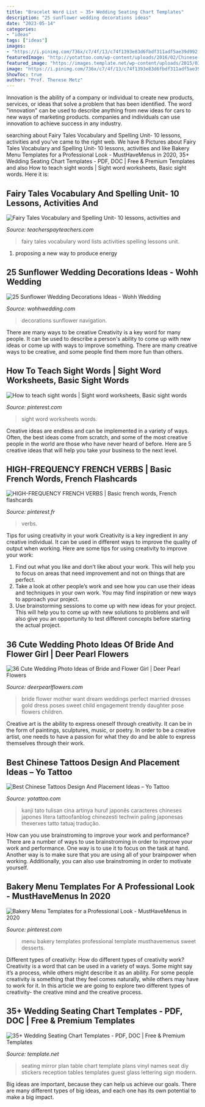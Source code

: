 ```yaml
---
title: "Bracelet Word List ~ 35+ Wedding Seating Chart Templates"
description: "25 sunflower wedding decorations ideas"
date: "2023-05-14"
categories:
- "ideas"
tags: ["ideas"]
images:
- "https://i.pinimg.com/736x/c7/4f/13/c74f1393e83d6fbdf311adf5ae39d992.jpg"
featuredImage: "http://yotattoo.com/wp-content/uploads/2016/02/Chinese-Tattoo-Designs-for-Men.jpg"
featured_image: "https://images.template.net/wp-content/uploads/2015/03/18054224/Wedding-Seating-Chart-Mirror1.jpg"
image: "https://i.pinimg.com/736x/c7/4f/13/c74f1393e83d6fbdf311adf5ae39d992.jpg"
ShowToc: true
author: "Prof. Therese Metz"
---
```



Innovation is the ability of a company or individual to create new products, services, or ideas that solve a problem that has been identified. The word "innovation" can be used to describe anything from new ideas for cars to new ways of marketing products. companies and individuals can use innovation to achieve success in any industry.

	

		
searching about Fairy Tales Vocabulary and Spelling Unit- 10 lessons, activities and you've came to the right web. We have 8 Pictures about Fairy Tales Vocabulary and Spelling Unit- 10 lessons, activities and like Bakery Menu Templates for a Professional Look - MustHaveMenus in 2020, 35+ Wedding Seating Chart Templates - PDF, DOC | Free &amp; Premium Templates and also How to teach sight words | Sight word worksheets, Basic sight words. Here it is:
		
    
## Fairy Tales Vocabulary And Spelling Unit- 10 Lessons, Activities And

<img loading=lazy src="https://ecdn.teacherspayteachers.com/thumbitem/Fairy-Tales-Vocabulary-and-Spelling-Unit-10-lessons-activities-and-word-lists-086067200-1373076978-1551406251/original-757976-2.jpg" onerror="this.onerror=null;this.src='https://tse3.mm.bing.net/th?id=OIP.5W3ESroZ6qgMHcm29dhYaAAAAA&amp;pid=15.1';" alt="Fairy Tales Vocabulary and Spelling Unit- 10 lessons, activities and">

_Source: teacherspayteachers.com_

>fairy tales vocabulary word lists activities spelling lessons unit. 

	

1. proposing a new way to produce energy 

    
## 25 Sunflower Wedding Decorations Ideas - Wohh Wedding

<img loading=lazy src="http://wohhwedding.com/wp-content/uploads/2016/05/Sunflower-Wedding-Decorations-Ideas.jpg" onerror="this.onerror=null;this.src='https://tse3.mm.bing.net/th?id=OIP.BTQyJNzVY6iwv-WS87_tjgHaKV&amp;pid=15.1';" alt="25 Sunflower Wedding Decorations Ideas - Wohh Wedding">

_Source: wohhwedding.com_

>decorations sunflower navigation. 

	

There are many ways to be creative
Creativity is a key word for many people. It can be used to describe a person's ability to come up with new ideas or come up with ways to improve something. There are many creative ways to be creative, and some people find them more fun than others.

    
## How To Teach Sight Words | Sight Word Worksheets, Basic Sight Words

<img loading=lazy src="https://i.pinimg.com/736x/4c/6f/e0/4c6fe066285f95e7bda9761512fdcf01.jpg" onerror="this.onerror=null;this.src='https://tse4.mm.bing.net/th?id=OIP.7xcSlRV093xAAB7oWmdgmwHaJ4&amp;pid=15.1';" alt="How to teach sight words | Sight word worksheets, Basic sight words">

_Source: pinterest.com_

>sight word worksheets words. 

	

Creative ideas are endless and can be implemented in a variety of ways. Often, the best ideas come from scratch, and some of the most creative people in the world are those who have never heard of before. Here are 5 creative ideas that will help you take your business to the next level.

    
## HIGH-FREQUENCY FRENCH VERBS | Basic French Words, French Flashcards

<img loading=lazy src="https://i.pinimg.com/736x/c7/4f/13/c74f1393e83d6fbdf311adf5ae39d992.jpg" onerror="this.onerror=null;this.src='https://tse2.mm.bing.net/th?id=OIP.6yANeXb8_SC_XnpzNsAr6AAAAA&amp;pid=15.1';" alt="HIGH-FREQUENCY FRENCH VERBS | Basic french words, French flashcards">

_Source: pinterest.fr_

>verbs. 

	

Tips for using creativity in your work
Creativity is a key ingredient in any creative individual. It can be used in different ways to improve the quality of output when working. Here are some tips for using creativity to improve your work: 
1. Find out what you like and don’t like about your work. This will help you to focus on areas that need improvement and not on things that are perfect. 
2. Take a look at other people’s work and see how you can use their ideas and techniques in your own work. You may find inspiration or new ways to approach your project. 
3. Use brainstorming sessions to come up with new ideas for your project. This will help you to come up with new solutions to problems and will also give you an opportunity to test different concepts before starting the actual project. 

    
## 36 Cute Wedding Photo Ideas Of Bride And Flower Girl | Deer Pearl Flowers

<img loading=lazy src="http://www.deerpearlflowers.com/wp-content/uploads/2015/04/cute-wedding-photo-ideas-bride-and-little-flower-girl.jpg" onerror="this.onerror=null;this.src='https://tse3.mm.bing.net/th?id=OIP.5vjDRHN0GOjkOAeaD40tkgHaLZ&amp;pid=15.1';" alt="36 Cute Wedding Photo Ideas of Bride and Flower Girl | Deer Pearl Flowers">

_Source: deerpearlflowers.com_

>bride flower mother want dream weddings perfect married dresses gold dress poses sweet child engagement trendy daughter pose flowers children. 

	

Creative art is the ability to express oneself through creativity. It can be in the form of paintings, sculptures, music, or poetry. In order to be a creative artist, one needs to have a passion for what they do and be able to express themselves through their work.

    
## Best Chinese Tattoos Design And Placement Ideas – Yo Tattoo

<img loading=lazy src="http://yotattoo.com/wp-content/uploads/2016/02/Chinese-Tattoo-Designs-for-Men.jpg" onerror="this.onerror=null;this.src='https://tse1.mm.bing.net/th?id=OIP.tqn0wX6-CzpZtZ-6nJftmgHaJ4&amp;pid=15.1';" alt="Best Chinese Tattoos Design And Placement Ideas – Yo Tattoo">

_Source: yotattoo.com_

>kanji tato tulisan cina artinya huruf japonês caracteres chineses japones litera tattoofanblog chinezesti techwin paling japonesas thexerxes tatto tatuaj tradução. 

	

How can you use brainstroming to improve your work and performance?
There are a number of ways to use brainstroming in order to improve your work and performance. One way is to use it to focus on the task at hand. Another way is to make sure that you are using all of your brainpower when working. Additionally, you can also use brainstroming in order to motivate yourself.

    
## Bakery Menu Templates For A Professional Look - MustHaveMenus In 2020

<img loading=lazy src="https://i.pinimg.com/736x/9b/05/cf/9b05cf9c2f24c69ab4a57d989b3cf4b2.jpg" onerror="this.onerror=null;this.src='https://tse2.mm.bing.net/th?id=OIP.8V15XnGDi5dDYTJyC0J0ywAAAA&amp;pid=15.1';" alt="Bakery Menu Templates for a Professional Look - MustHaveMenus in 2020">

_Source: pinterest.com_

>menu bakery templates professional template musthavemenus sweet desserts. 

	

Different types of creativity: How do different types of creativity work?
Creativity is a word that can be used in a variety of ways. Some might say it’s a process, while others might describe it as an ability. For some people creativity is something that they feel comes naturally, while others may have to work for it. In this article we are going to explore two different types of creativity- the creative mind and the creative process.

    
## 35+ Wedding Seating Chart Templates - PDF, DOC | Free &amp; Premium Templates

<img loading=lazy src="https://images.template.net/wp-content/uploads/2015/03/18054224/Wedding-Seating-Chart-Mirror1.jpg" onerror="this.onerror=null;this.src='https://tse4.mm.bing.net/th?id=OIP.8vngSQJ1Sz04BscQZVMw7AHaK4&amp;pid=15.1';" alt="35+ Wedding Seating Chart Templates - PDF, DOC | Free &amp; Premium Templates">

_Source: template.net_

>seating mirror plan table chart template plans vinyl names seat diy stickers reception tables templates guest glass lettering sign modern. 

	

Big ideas are important, because they can help us achieve our goals. There are many different types of big ideas, and each one has its own potential to make a big impact. 

